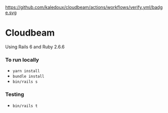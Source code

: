 https://github.com/kaledoux/cloudbeam/actions/workflows/verify.yml/badge.svg

# Cloudbeam
Using Rails 6 and Ruby 2.6.6

### To run locally
-  `yarn install`
-  `bundle install`
-  `bin/rails s`

### Testing
- `bin/rails t`
